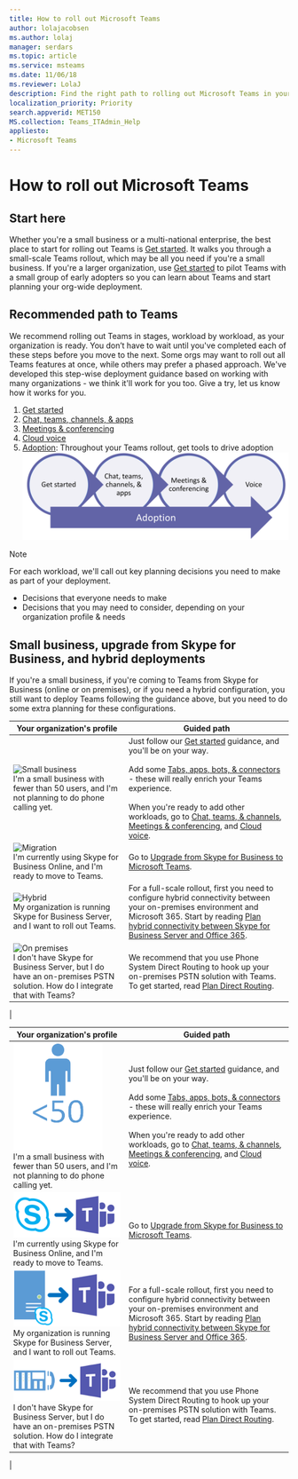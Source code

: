 ```yaml
---
title: How to roll out Microsoft Teams
author: lolajacobsen
ms.author: lolaj
manager: serdars
ms.topic: article
ms.service: msteams
ms.date: 11/06/18
ms.reviewer: LolaJ
description: Find the right path to rolling out Microsoft Teams in your organization. 
localization_priority: Priority
search.appverid: MET150
MS.collection: Teams_ITAdmin_Help
appliesto: 
- Microsoft Teams
---
```


# How to roll out Microsoft Teams

## Start here
Whether you're a small business or a multi-national enterprise, the best place to start for rolling out Teams is [Get started](get-started-with-teams-quick-start.md). It walks you through a small-scale Teams rollout, which may be all you need if you're a small business. If you're a larger organization, use [Get started](get-started-with-teams-quick-start.md) to pilot Teams with a small group of early adopters so you can learn about Teams and start planning your org-wide deployment. 

## Recommended path to Teams


We recommend rolling out Teams in stages, workload by workload, as your organization is ready. You don’t have to wait until you've completed each of these steps before you move to the next. Some orgs may want to roll out all Teams features at once, while others may prefer a phased approach. We've developed this step-wise deployment guidance based on working with many organizations - we think it'll work for you too. Give a try, let us know how it works for you.
1. [Get started](get-started-with-teams-quick-start.md)
1. [Chat, teams, channels, & apps](deploy-chat-teams-channels-microsoft-teams-landing-page.md)
1. [Meetings & conferencing](deploy-meetings-microsoft-teams-landing-page.md)
1. [Cloud voice](cloud-voice-landing-page.md)
1. [Adoption](adopt-microsoft-teams-landing-page.md): Throughout your Teams rollout, get tools to drive adoption
![4 circles, 1 arrow showing Teams deployment pathway](media/how-to-roll-out-teams-image1.png)


> [!NOTE]
> For each workload, we'll call out key planning decisions you need to make as part of your deployment.
> 
> - Decisions that everyone needs to make
> - Decisions that you may need to consider, depending on your organization profile & needs

## Small business, upgrade from Skype for Business, and hybrid deployments

If you're a small business, if you're coming to Teams from Skype for Business (online or on premises), or if you need a hybrid configuration, you still want to deploy Teams following the guidance above, but you need to do some extra planning for these configurations. 



|Your organization's profile|Guided path  |
|---------|---------|
|![Small business](https://docs.microsoft.com/en-us/office/media/icons/small-business.svg)<br>I'm a small business with fewer than 50 users, and I'm not planning to do phone calling yet. |Just follow our [Get started](get-started-with-teams-quick-start.md) guidance, and you'll be on your way.<br><br>Add some [Tabs, apps, bots, & connectors](deploy-apps-microsoft-teams-landing-page.md) - these will really enrich your Teams experience.<br> <br>When you're ready to add other workloads, go to [Chat, teams, & channels](deploy-chat-teams-channels-microsoft-teams-landing-page.md), [Meetings & conferencing](deploy-meetings-microsoft-teams-landing-page.md), and [Cloud voice](cloud-voice-landing-page.md).  |
|![Migration](https://docs.microsoft.com/en-us/office/media/icons/migration-blue.svg)<br>I'm currently using Skype for Business Online, and I'm ready to move to Teams. |Go to [Upgrade from Skype for Business to Microsoft Teams](Journey-SkypeforBusiness-Teams.md).        |
|![Hybrid](https://docs.microsoft.com/en-us/office/media/icons/hybrid-blue.svg)<br>My organization is running Skype for Business Server, and I want to roll out Teams. |For a full-scale rollout, first you need to configure hybrid connectivity between your on-premises environment and Microsoft 365. Start by reading [Plan hybrid connectivity between Skype for Business Server and Office 365](https://docs.microsoft.com/en-us/skypeforbusiness/hybrid/plan-hybrid-connectivity).     |
|![On premises](https://docs.microsoft.com/en-us/office/media/icons/on-premises.svg)<br>I don't have Skype for Business Server, but I do have an on-premises PSTN solution. How do I integrate that with Teams?|We recommend that you use Phone System Direct Routing to hook up your on-premises PSTN solution with Teams. To get started, read [Plan Direct Routing](direct-routing-plan.md).|
|


|Your organization's profile|Guided path  |
|---------|---------|
|![SMB](media/deploy-teams-landing-page-SMB.png)<br>I'm a small business with fewer than 50 users, and I'm not planning to do phone calling yet. |Just follow our [Get started](get-started-with-teams-quick-start.md) guidance, and you'll be on your way.<br><br>Add some [Tabs, apps, bots, & connectors](deploy-apps-microsoft-teams-landing-page.md) - these will really enrich your Teams experience.<br> <br>When you're ready to add other workloads, go to [Chat, teams, & channels](deploy-chat-teams-channels-microsoft-teams-landing-page.md), [Meetings & conferencing](deploy-meetings-microsoft-teams-landing-page.md), and [Cloud voice](cloud-voice-landing-page.md).  |
|![journey](media/deploy-teams-landing-page-journey.png)<br>I'm currently using Skype for Business Online, and I'm ready to move to Teams. |Go to [Upgrade from Skype for Business to Microsoft Teams](Journey-SkypeforBusiness-Teams.md).        |
|![server](media/deploy-teams-landing-page-onprem-to-teams.png)<br>My organization is running Skype for Business Server, and I want to roll out Teams. |For a full-scale rollout, first you need to configure hybrid connectivity between your on-premises environment and Microsoft 365. Start by reading [Plan hybrid connectivity between Skype for Business Server and Office 365](https://docs.microsoft.com/en-us/skypeforbusiness/hybrid/plan-hybrid-connectivity).     |
|![pstn to teams](media/deploy-teams-landing-page-pstn-to-teams.png)<br>I don't have Skype for Business Server, but I do have an on-premises PSTN solution. How do I integrate that with Teams?|We recommend that you use Phone System Direct Routing to hook up your on-premises PSTN solution with Teams. To get started, read [Plan Direct Routing](direct-routing-plan.md).|
|


